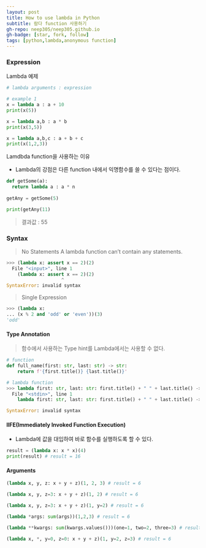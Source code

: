 ```yaml
---
layout: post
title: How to use lambda in Python
subtitle: 람다 function 사용하기
gh-repo: neep305/neep305.github.io
gh-badge: [star, fork, follow]
tags: [python,lambda,anonymous function]
---
```


### Expression
Lambda 예제
```python
# lambda arguments : expression

# example 1
x = lambda a : a + 10
print(x(5))

x = lambda a,b : a * b
print(x(3,5))

x = lambda a,b,c : a + b + c
print(x(1,2,3))
```

Lamdbda function을 사용하는 이유
- Lambda의 강점은 다른 function 내에서 익명함수를 쓸 수 있다는 점이다.
```python
def getSome(a):
  return lambda a : a * n
  
getAny = getSome(5)

print(getAny(11)
```
> 결과값 : 55

### Syntax
> No Statements
A lambda function can’t contain any statements.
```python
>>> (lambda x: assert x == 2)(2)
  File "<input>", line 1
    (lambda x: assert x == 2)(2)
                    ^
SyntaxError: invalid syntax
```

> Single Expression
```python
>>> (lambda x:
... (x % 2 and 'odd' or 'even'))(3)
'odd'
```

#### Type Annotation
> 함수에서 사용하는 Type hint를 Lambda에서는 사용할 수 없다.

```python
# function
def full_name(first: str, last: str) -> str:
    return f'{first.title()} {last.title()}'
```
```python
# lambda function
>>> lambda first: str, last: str: first.title() + " " + last.title() -> str
  File "<stdin>", line 1
    lambda first: str, last: str: first.title() + " " + last.title() -> str

SyntaxError: invalid syntax
```

#### IIFE(Immediately Invoked Function Execution)
- Lambda에 값을 대입하여 바로 함수를 실행하도록 할 수 있다.
```python
result = (lambda x: x * x)(4)
print(result) # result = 16
```

#### Arguments

```python
(lambda x, y, z: x + y + z)(1, 2, 3) # result = 6

(lambda x, y, z=3: x + y + z)(1, 2) # result = 6

(lambda x, y, z=3: x + y + z)(1, y=2) # result = 6

(lambda *args: sum(args))(1,2,3) # result = 6

(lambda **kwargs: sum(kwargs.values()))(one=1, two=2, three=3) # result = 6

(lambda x, *, y=0, z=0: x + y + z)(1, y=2, z=3) # result = 6
```